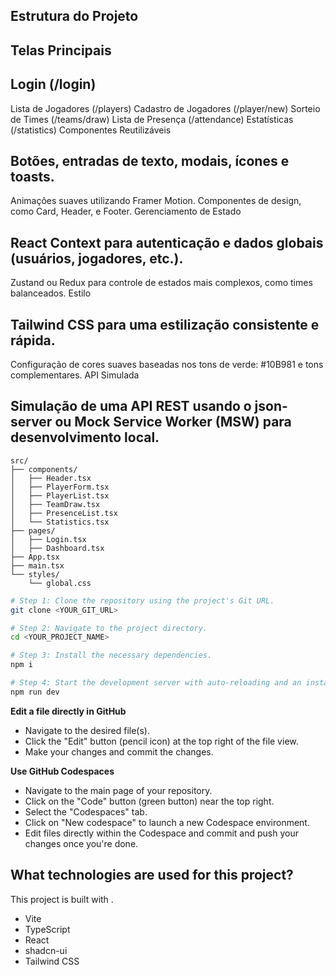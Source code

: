 ## Estrutura do Projeto
## Telas Principais

## Login (/login)
Lista de Jogadores (/players)
Cadastro de Jogadores (/player/new)
Sorteio de Times (/teams/draw)
Lista de Presença (/attendance)
Estatísticas (/statistics)
Componentes Reutilizáveis

## Botões, entradas de texto, modais, ícones e toasts.
Animações suaves utilizando Framer Motion.
Componentes de design, como Card, Header, e Footer.
Gerenciamento de Estado

## React Context para autenticação e dados globais (usuários, jogadores, etc.).
Zustand ou Redux para controle de estados mais complexos, como times balanceados.
Estilo

## Tailwind CSS para uma estilização consistente e rápida.
Configuração de cores suaves baseadas nos tons de verde: #10B981 e tons complementares.
API Simulada

## Simulação de uma API REST usando o json-server ou Mock Service Worker (MSW) para desenvolvimento local.

```
src/
├── components/
│   ├── Header.tsx
│   ├── PlayerForm.tsx
│   ├── PlayerList.tsx
│   ├── TeamDraw.tsx
│   ├── PresenceList.tsx
│   └── Statistics.tsx
├── pages/
│   ├── Login.tsx
│   ├── Dashboard.tsx
├── App.tsx
├── main.tsx
└── styles/
    └── global.css
```    

```sh
# Step 1: Clone the repository using the project's Git URL.
git clone <YOUR_GIT_URL>

# Step 2: Navigate to the project directory.
cd <YOUR_PROJECT_NAME>

# Step 3: Install the necessary dependencies.
npm i

# Step 4: Start the development server with auto-reloading and an instant preview.
npm run dev
```

**Edit a file directly in GitHub**

- Navigate to the desired file(s).
- Click the "Edit" button (pencil icon) at the top right of the file view.
- Make your changes and commit the changes.

**Use GitHub Codespaces**

- Navigate to the main page of your repository.
- Click on the "Code" button (green button) near the top right.
- Select the "Codespaces" tab.
- Click on "New codespace" to launch a new Codespace environment.
- Edit files directly within the Codespace and commit and push your changes once you're done.

## What technologies are used for this project?

This project is built with .

- Vite
- TypeScript
- React
- shadcn-ui
- Tailwind CSS

